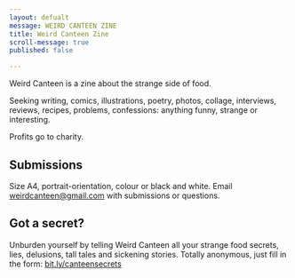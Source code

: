 ```yaml
---
layout: defualt
message: WEIRD CANTEEN ZINE
title: Weird Canteen Zine
scroll-message: true
published: false

---
```

Weird Canteen is a zine about the strange side of food.   
  
Seeking writing, comics, illustrations, poetry, photos, collage, interviews, reviews, recipes, problems, confessions: anything funny, strange or interesting.   
  
Profits go to charity.

## Submissions

Size A4, portrait-orientation, colour or black and white. Email [weirdcanteen@gmail.com](mailto:weirdcanteen@gmail.com) with submissions or questions.

## Got a secret?

Unburden yourself by telling Weird Canteen all your strange food secrets, lies, delusions, tall tales and sickening stories. Totally anonymous, just fill in the form: [bit.ly/canteensecrets](http://www.bit.ly/canteensecrets)